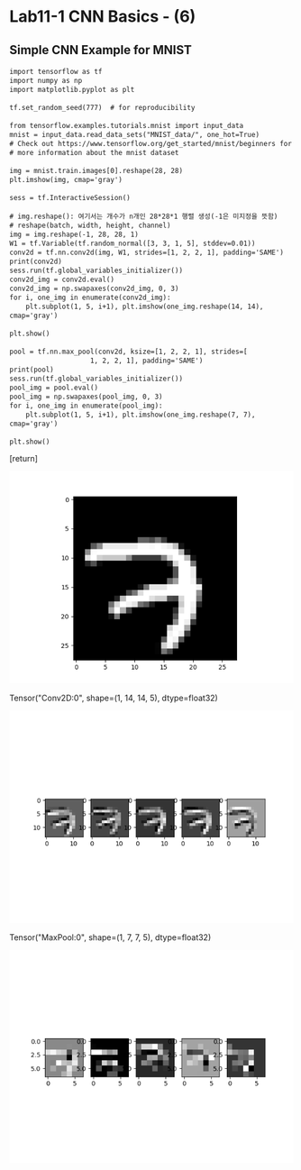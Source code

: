 # Lab11-1 CNN Basics - (6)

## Simple CNN Example for MNIST

    import tensorflow as tf
    import numpy as np
    import matplotlib.pyplot as plt
    
    tf.set_random_seed(777)  # for reproducibility
    
    from tensorflow.examples.tutorials.mnist import input_data
    mnist = input_data.read_data_sets("MNIST_data/", one_hot=True)
    # Check out https://www.tensorflow.org/get_started/mnist/beginners for
    # more information about the mnist dataset
    
    img = mnist.train.images[0].reshape(28, 28)
    plt.imshow(img, cmap='gray')
    
    sess = tf.InteractiveSession()
    
    # img.reshape(): 여기서는 개수가 n개인 28*28*1 행렬 생성(-1은 미지정을 뜻함)
    # reshape(batch, width, height, channel)
    img = img.reshape(-1, 28, 28, 1)
    W1 = tf.Variable(tf.random_normal([3, 3, 1, 5], stddev=0.01))
    conv2d = tf.nn.conv2d(img, W1, strides=[1, 2, 2, 1], padding='SAME')
    print(conv2d)
    sess.run(tf.global_variables_initializer())
    conv2d_img = conv2d.eval()
    conv2d_img = np.swapaxes(conv2d_img, 0, 3)
    for i, one_img in enumerate(conv2d_img):
        plt.subplot(1, 5, i+1), plt.imshow(one_img.reshape(14, 14), cmap='gray')
    
    plt.show()
    
    pool = tf.nn.max_pool(conv2d, ksize=[1, 2, 2, 1], strides=[
                        1, 2, 2, 1], padding='SAME')
    print(pool)
    sess.run(tf.global_variables_initializer())
    pool_img = pool.eval()
    pool_img = np.swapaxes(pool_img, 0, 3)
    for i, one_img in enumerate(pool_img):
        plt.subplot(1, 5, i+1), plt.imshow(one_img.reshape(7, 7), cmap='gray')
    
    plt.show()

[return]

![picture_result_6-0](picture_result_6-0.png)

Tensor("Conv2D:0", shape=(1, 14, 14, 5), dtype=float32)

![picture_result_6-1](picture_result_6-1.png)

Tensor("MaxPool:0", shape=(1, 7, 7, 5), dtype=float32)

![picture_result_6-2](picture_result_6-2.png)